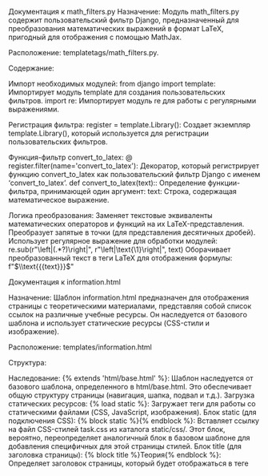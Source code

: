 Документация к math_filters.py
Назначение: Модуль math_filters.py содержит пользовательский фильтр Django, предназначенный для преобразования математических выражений в формат LaTeX, пригодный для отображения с помощью MathJax.

Расположение: templatetags/math_filters.py.

Содержание:

Импорт необходимых модулей:
  from django import template: Импортирует модуль template для создания пользовательских фильтров.
  import re: Импортирует модуль re для работы с регулярными выражениями.

Регистрация фильтра:
  register = template.Library(): Создает экземпляр template.Library(), который используется для регистрации пользовательских фильтров.

Функция-фильтр convert_to_latex:
  @ register.filter(name='convert_to_latex'): Декоратор, который регистрирует функцию convert_to_latex как пользовательский фильтр Django с именем ‘convert_to_latex’.
  def convert_to_latex(text):: Определение функции-фильтра, принимающей один аргумент:
    text: Строка, содержащая математическое выражение.

Логика преобразования:
  Заменяет текстовые эквиваленты математических операторов и функций на их LaTeX-представления.
  Преобразует запятые в точки (для представления десятичных дробей).
  Использует регулярное выражение для обработки модулей: re.sub(r"\\left\|(.*?)\\right\|", r"\\left|\\text{\1}\\right|", text)
  Оборачивает преобразованный текст в теги LaTeX для отображения формулы: f"$\\text{{{text}}}$"



Документация к information.html

Назначение: Шаблон information.html предназначен для отображения страницы с теоретическими материалами, представляя собой список ссылок на различные учебные ресурсы. 
Он наследуется от базового шаблона и использует статические ресурсы (CSS-стили и изображение).

Расположение: templates/information.html

Структура:

  Наследование:
    {% extends 'html/base.html' %}: Шаблон наследуется от базового шаблона, определенного в html/base.html. Это обеспечивает общую структуру страницы (навигация, шапка, подвал и т.д.).
  Загрузка статических ресурсов:
    {% load static %}: Загружает теги для работы со статическими файлами (CSS, JavaScript, изображения).
  Блок static (для подключения CSS):
    {% block static %}<link rel="stylesheet" type="text/css" href="{% static 'css/task.css' %}">{% endblock %}: Вставляет ссылку на файл CSS-стилей task.css из каталога static/css/. Этот блок, вероятно, переопределяет аналогичный блок в базовом шаблоне для добавления специфичных для этой страницы стилей.
  Блок title (для заголовка страницы):
    {% block title %}Теория{% endblock %}: Определяет заголовок страницы, который будет отображаться в теге <title> в <head> страницы (используется в базовом шаблоне).
  Блок content (для основного контента):
    {% block content %}: Определяет основное содержимое страницы.
    div class="container": Основной контейнер для контента.
    div class="container transparent-bg": Вложенный контейнер с классом transparent-bg, вероятно, для стилизации фона.
    h3: Заголовки для каждого раздела теоретических материалов (например, “1. Анализ столбчатых диаграмм”).
    a: Ссылки на внешние ресурсы с теоретическими материалами. Атрибут href содержит URL-адреса учебных материалов.
    <p><a href="{% url 'task' %}"><img src="" alt="Назад" width="35" height="35"></a></p>: Ссылка для возврата на предыдущую страницу (вероятно, на страницу с задачами).
    {% url 'task' %}: Используется шаблонный тег Django для генерации URL-адреса, связанного с именем представления task.
    <img src="": Вставляет изображение “Назад” из каталога static/images/.





Документация к шаблону task.html
Назначение: Шаблон task.html предназначен для отображения текущего задания в приложении, предоставляя пользователю информацию о задании, возможность ввести ответ и перейти к связанным ресурсам. 
Он использует базовый шаблон, статические ресурсы, фильтр LaTeX и динамические данные.

Расположение: templates/task.html

Cтруктура:

  Наследование:
    {% extends 'html/base.html' %}: Шаблон наследуется от базового шаблона html/base.html, обеспечивая базовую структуру страницы.
  Загрузка статических ресурсов:
    {% load static %}: Загружает теги для работы со статическими файлами (CSS, JavaScript, изображения).
  Блок static (для подключения CSS):
    {% block static %}<link rel="stylesheet" type="text/css" href="{% static 'css/task.css' %}">{% endblock %}: Вставляет ссылку на CSS-файл task.css из каталога static/css/, специфичный для страницы заданий.
  Блок title (для заголовка страницы):
    { % block title %}Задание{% endblock %}: Определяет заголовок страницы, который отображается в теге <title> в <head>.
  Загрузка фильтров:
    {% load math_filters %}: Загружает пользовательский фильтр convert_to_latex (описан в документации к math_filters.py), который преобразует математические выражения в формат LaTeX.
  Блок content (для основного контента):
    {% block content %}: Содержит основное содержимое страницы задания.
    div class="container mt-4 mb-4": Основной контейнер с отступами сверху и снизу.
  Строка с прогрессом:
    div class="row": Строка для отображения прогресса.
    <div class="col-2 offset-1">...</div>: Колонка для изображения (например, спрайта).
    <img src="" ...>: Отображает изображение.
    <div class="col-8">...</div>: Колонка для отображения прогресс-бара.
    <img src="" ...>: Отображает изображение прогресс-бара. {{ index }}, вероятно, переменная, указывающая на текущее задание.
    div class="container transparent-bg": Контейнер с классом transparent-bg, вероятно, для стилизации фона.
  Вывод задания:
    <div class="row ms-3 mt-5">...</div>: Строка с заголовком задания и текстом задания.
    {% load math_filters %}: Загрузка фильтра для обработки математических выражений.
    <p><b>Задание {{ i }}</b></p>: Отображает номер задания, вероятно, используя переменную i.
    <p>{{ task.text|convert_to_latex|safe }}</p>: Отображает текст задания, применив фильтр convert_to_latex для преобразования в LaTeX и safe, чтобы отобразить HTML-код.
  Отображение изображения:
    {% if task.image_name %}: Условный блок, который отображает изображение, если свойство task.image_name существует.
    <img src="" ...>: Отображает изображение задания.
  Форма для ответа:
    <form method="post" class="d-flex align-items-center">... </form>: Форма для ввода ответа.
    {% csrf_token %}: Токен для защиты от CSRF атак.
    <input type="text" ...>: Поле для ввода ответа.
    <button type="submit" class="btn btn-success btn-task ms-3">Отправить ответ</button>: Кнопка для отправки ответа.
  Ссылка на теорию:
    <a href="{% url 'information' %}"><img title="Теория" src="{% static 'icons/question.png' %}" ...>: Ссылка на страницу с теорией.
  Ссылка “Назад”:
    <a href="{% url 'items' %}"><img src="" ...>: Ссылка для возврата на предыдущую страницу (вероятно, на страницу со списком заданий).
